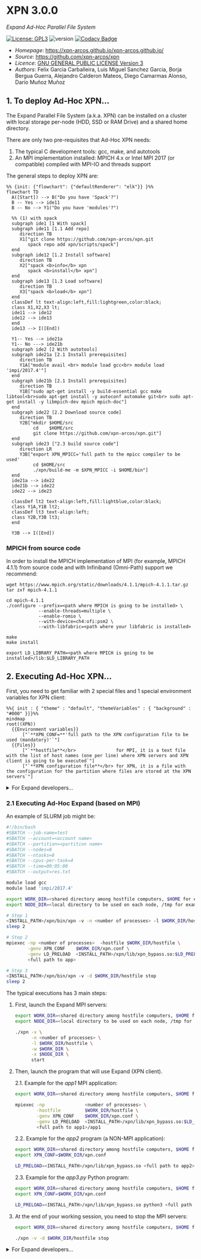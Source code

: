 # XPN 3.0.0

*Expand Ad-Hoc Parallel File System*

[![License: GPL3](https://img.shields.io/badge/License-GPL3-blue.svg)](https://opensource.org/licenses/GPL-3.0)
![version](https://img.shields.io/badge/version-3.0.0-blue)
[![Codacy Badge](https://app.codacy.com/project/badge/Grade/ca0c40db97f64698a2db9992cafdd4ab)](https://www.codacy.com/gh/xpn-arcos/xpn/dashboard?utm_source=github.com&amp;utm_medium=referral&amp;utm_content=xpn-arcos/xpn&amp;utm_campaign=Badge_Grade)

* *Homepage*: <https://xpn-arcos.github.io/xpn-arcos.github.io/>
* *Source*:   <https://github.com/xpn-arcos/xpn>
* *Licence*:  [GNU GENERAL PUBLIC LICENSE Version 3](https://github.com/dcamarmas/xpn/blob/master/COPYING)</br>
* *Authors*:  Felix Garcia Carballeira, Luis Miguel Sanchez Garcia, Borja Bergua Guerra, Alejandro Calderon Mateos, Diego Camarmas Alonso, Dario Muñoz Muñoz

## 1. To deploy Ad-Hoc XPN...

  The Expand Parallel File System (a.k.a. XPN) can be installed on a cluster with local storage per-node (HDD, SSD or RAM Drive) and a shared home directory.

  There are only two pre-requisites that Ad-Hoc XPN needs:
  1. The typical C development tools: gcc, make, and autotools
  2. An MPI implementation installed: MPICH 4.x or Intel MPI 2017 (or compatible) compiled with MPI-IO and threads support

  The general steps to deploy XPN are:
  ```mermaid
  %% {init: {"flowchart": {"defaultRenderer": "elk"}} }%%
  flowchart TD
    A([Start]) --> B("Do you have 'Spack'?")
    B -- Yes --> ide11
    B -- No --> Y1("Do you have 'modules'?")

    %% (1) with spack
    subgraph ide1 [1 With spack]
    subgraph ide11 [1.1 Add repo]
       direction TB
       X1["git clone https://github.com/xpn-arcos/xpn.git 
          spack repo add xpn/scripts/spack"]
    end
    subgraph ide12 [1.2 Install software]
       direction TB
       X2["spack <b>info</b> xpn
          spack <b>install</b> xpn"]
    end
    subgraph ide13 [1.3 Load software]
       direction TB
       X3["spack <b>load</b> xpn"]
    end
    classDef lt text-align:left,fill:lightgreen,color:black; 
    class X1,X2,X3 lt;
    ide11 --> ide12
    ide12 --> ide13
    end
    ide13 --> I([End])

    Y1-- Yes --> ide21a
    Y1-- No ---> ide21b
    subgraph ide2 [2 With autotools]
    subgraph ide21a [2.1 Install prerequisites]
       direction TB
       Y1A["module avail <br> module load gcc<br> module load 'impi/2017.4'"]
    end
    subgraph ide21b [2.1 Install prerequisites]
       direction TB
       Y1B["sudo apt-get install -y build-essential gcc make libtool<br>sudo apt-get install -y autoconf automake git<br> sudo apt-get install -y libmpich-dev mpich mpich-doc"]
    end
    subgraph ide22 [2.2 Download source code]
       direction TB
       Y2B["mkdir $HOME/src 
            cd    $HOME/src 
            git clone https://github.com/xpn-arcos/xpn.git"]
    end
    subgraph ide23 ["2.3 build source code"]
       direction LR
       Y3B["export XPN_MPICC='full path to the mpicc compiler to be used' 
            cd $HOME/src 
            ./xpn/build-me -m $XPN_MPICC -i $HOME/bin"]
    end
    ide21a --> ide22
    ide21b --> ide22
    ide22 --> ide23

    classDef lt2 text-align:left,fill:lightblue,color:black;
    class Y1A,Y1B lt2;
    classDef lt3 text-align:left;
    class Y2B,Y3B lt3;
    end

    Y3B --> I([End])
  ```


### MPICH from source code

 In order to install the MPICH implementation of MPI (for example, MPICH 4.1.1) from source code and with Infiniband (Omni-Path) support we recommend:
 ```
 wget https://www.mpich.org/static/downloads/4.1.1/mpich-4.1.1.tar.gz
 tar zxf mpich-4.1.1

 cd mpich-4.1.1
 ./configure --prefix=<path where MPICH is going to be installed> \
             --enable-threads=multiple \
             --enable-romio \
             --with-device=ch4:ofi:psm2 \
             --with-libfabric=<path where your libfabric is installed>

 make
 make install

 export LD_LIBRARY_PATH=<path where MPICH is going to be installed>/lib:$LD_LIBRARY_PATH
 ```


## 2. Executing Ad-Hoc XPN...

First, you need to get familiar with 2 special files and 1 special environment variables for XPN client:

  ```mermaid
  %%{ init : { "theme" : "default", "themeVariables" : { "background" : "#000" }}}%%
  mindmap
  root((XPN))
    {{Environment variables}}
        ["`**XPN_CONF=**'full path to the XPN configuration file to be used (mandatory)'`"]
    {{Files}}
        ["`**hostfile**</br>               for MPI, it is a text file with the list of host names (one per line) where XPN servers and XPN client is going to be executed`"]
        ["`**XPN configuration file**</br> for XPN, it is a file with the configuration for the partition where files are stored at the XPN servers`"]
```


<details>
<summary>For Expand developers...</summary>
You need to get familiar with 3 special files and 4 special environment variables for XPN client:

  ```mermaid
  %%{ init : { "theme" : "default", "themeVariables" : { "background" : "#000" }}}%%
  mindmap
  root((XPN))
    {{Files}}
        hostfile
        xpn cfg file
        dead file
    {{Environment variables}}
        XPN_CONF
        XPN_THREAD
        XPN_LOCALITY
        XPN_SCK_PORT
```

The 3 special files are:
* ```<hostfile>``` for MPI, it is a text file with the list of host names (one per line) where XPN servers and XPN client is going to be executed.
* ```<XPN configuration file>``` for XPN, it is a file with the configuration for the partition where files are stored at the XPN servers.
* ```<dead file>``` for XPN is a text file with the list of the servers to be stopped (one host name per line).

And the 4 special environment variables for XPN clients are:
* ```XPN_CONF```     with the full path to the XPN configuration file to be used (mandatory).
* ```XPN_THREAD```   with value 0 for without threads, value 1 for thread-on-demand and value 2 for pool-of-threads (optional, default: 0).
* ```XPN_LOCALITY``` with value 0 for without locality and value 1 for with locality (optional, default: 0).
* ```XPN_SCK_PORT``` with the port to use in internal comunications (opcional, default: 3456).
</details>


### 2.1 Executing Ad-Hoc Expand (based on MPI)

An example of SLURM job might be:
   ```bash
   #!/bin/bash
   #SBATCH --job-name=test
   #SBATCH --account=<account name>
   #SBATCH --partition=<partition name>
   #SBATCH --nodes=8
   #SBATCH --ntasks=8
   #SBATCH --cpus-per-task=4
   #SBATCH --time=00:05:00
   #SBATCH --output=res.txt

   module load gcc
   module load 'impi/2017.4'

   export WORK_DIR=<shared directory among hostfile computers, $HOME for example>
   export NODE_DIR=<local directory to be used on each node, /tmp for example>

   # Step 1
   <INSTALL_PATH>/xpn/bin/xpn -v -n <number of processes> -l $WORK_DIR/hostfile   -w $WORK_DIR -x $NODE_DIR   start
   sleep 2

   # Step 2
   mpiexec -np <number of processes>  -hostfile $WORK_DIR/hostfile \
           -genv XPN_CONF    $WORK_DIR/xpn.conf \
           -genv LD_PRELOAD  <INSTALL_PATH>/xpn/lib/xpn_bypass.so:$LD_PRELOAD \
           <full path to app>

   # Step 3
   <INSTALL_PATH>/xpn/bin/xpn -v -d $WORK_DIR/hostfile stop
   sleep 2
   ```

The typical executions has 3 main steps:
1. First, launch the Expand MPI servers:
   ```bash
   export WORK_DIR=<shared directory among hostfile computers, $HOME for example>
   export NODE_DIR=<local directory to be used on each node, /tmp for example>

   ./xpn -v \
         -n <number of processes> \
         -l $WORK_DIR/hostfile \
         -w $WORK_DIR \
         -x $NODE_DIR \
         start
   ```
2. Then, launch the program that will use Expand (XPN client).

   2.1. Example for the *app1* MPI application:
   ```bash
   export WORK_DIR=<shared directory among hostfile computers, $HOME for example>
   
   mpiexec -np               <number of processes> \
           -hostfile         $WORK_DIR/hostfile \
           -genv XPN_CONF    $WORK_DIR/xpn.conf \
           -genv LD_PRELOAD  <INSTALL_PATH>/xpn/lib/xpn_bypass.so:$LD_PRELOAD \
           <full path to app1>/app1
   ```
   2.2. Example for the *app2* program (a NON-MPI application):
   ```bash
   export WORK_DIR=<shared directory among hostfile computers, $HOME for example>
   export XPN_CONF=$WORK_DIR/xpn.conf
   
   LD_PRELOAD=<INSTALL_PATH>/xpn/lib/xpn_bypass.so <full path to app2>/app2
   ```
   2.3. Example for the *app3.py* Python program:
   ```bash
   export WORK_DIR=<shared directory among hostfile computers, $HOME for example>
   export XPN_CONF=$WORK_DIR/xpn.conf
   
   LD_PRELOAD=<INSTALL_PATH>/xpn/lib/xpn_bypass.so python3 <full path to app3>/app3.py
   ```
3. At the end of your working session, you need to stop the MPI servers:
   ```bash
   export WORK_DIR=<shared directory among hostfile computers, $HOME for example>
   
   ./xpn -v -d $WORK_DIR/hostfile stop
   ```

<details>
<summary>For Expand developers...</summary>
Summary:

```mermaid
sequenceDiagram
    session        ->> xpn_mpi_server: launch the Expand MPI server
    xpn_server     ->> mk_conf.sh: generate the XPN configuration file
    mk_conf.sh     ->> xpn.conf: generate the xpn.conf file
    xpn.conf      -->> xpn_mpi_server: read the XPN configuration file
    session        ->> XPN client: launch the program that will use Expand
    xpn.conf      -->> XPN client: read the XPN configuration file
    XPN client    -->> xpn_mpi_server: write and read data
    XPN client    -->> session: execution ends
    session        ->> xpn_mpi_server: stop the MPI server
```
</details>

